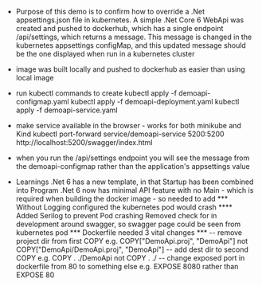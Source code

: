 - Purpose of this demo is to confirm how to override a .Net appsettings.json file in kubernetes. A simple .Net Core 6 WebApi was created and pushed to dockerhub, which has a single endpoint /api/settings, which returns a message. This message is changed in the kubernetes appsettings configMap, and this updated message should be the one displayed when run in a kubernetes cluster  

- image was built locally and pushed to dockerhub as easier than using local image

- run kubectl commands to create
kubectl apply -f demoapi-configmap.yaml
kubectl apply -f demoapi-deployment.yaml
kubectl apply -f demoapi-service.yaml

- make service available in the browser - works for both minikube and Kind
kubectl port-forward service/demoapi-service 5200:5200
http://localhost:5200/swagger/index.html

- when you run the /api/settings endpoint you will see the message from the demoapi-configmap rather than the application's appsettings value

- Learnings
.Net 6 has a new template, in that Startup has been combined into Program
.Net 6 now has minimal API feature with no Main - which is required when building the docker image - so needed to add
*** Without Logging configured the kubernetes pod would crash ****
Added Serilog to prevent Pod crashing
Removed check for in development around swagger, so swagger page could be seen from kubernetes pod
*** Dockerfile needed 3 vital changes ***
-- remove project dir from first COPY e.g. COPY["DemoApi.proj", "DemoApi"] not COPY["DemoApi/DemoApi.proj", "DemoApi"]
-- add dest dir to second COPY e.g. COPY . ./DemoApi not COPY . ./
-- change exposed port in dockerfile from 80 to something else e.g. EXPOSE 8080 rather than EXPOSE 80








